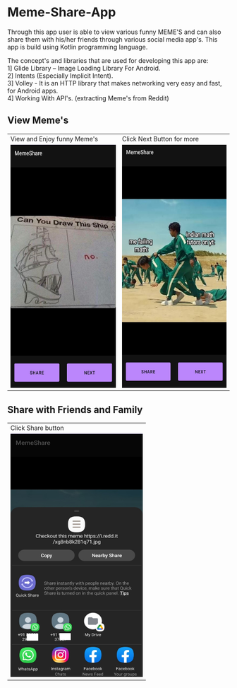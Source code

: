# Meme-Share-App
Through this app user is able to view various funny MEME'S and can also share them with his/her friends through various social media app's. This app is build using Kotlin programming language.

The concept's and libraries that are used for developing this app are:<br />
      1] Glide Library – Image Loading Library For Android.<br />
      2] Intents (Especially Implicit Intent).<br />
      3] Volley - It is an HTTP library that makes networking very easy and fast, for Android apps.<br />
      4] Working With API's. (extracting Meme's from Reddit)



## View Meme's
<table>
   <tr>
    <td>View and Enjoy funny Meme's</td>
    <td>Click Next Button for more</td>
  </tr>
  <tr>
    <td><img src="demo/ss1.jpg" width=300 height=550></td>
    <td><img src="demo/ss2.jpg" width=300 height=550></td>
  </tr>
 </table>
 
 
 
## Share with Friends and Family
<table>
   <tr>
    <td>Click Share button</td>
  </tr>
  <tr>
    <td><img src="demo/ss3.png" width=300 height=550></td>
  </tr>
 </table>
